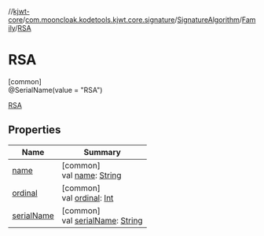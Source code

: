 //[kjwt-core](../../../../../index.md)/[com.mooncloak.kodetools.kjwt.core.signature](../../../index.md)/[SignatureAlgorithm](../../index.md)/[Family](../index.md)/[RSA](index.md)

# RSA

[common]\
@SerialName(value = &quot;RSA&quot;)

[RSA](index.md)

## Properties

| Name | Summary |
|---|---|
| [name](../../-p-s512/index.md#-372974862%2FProperties%2F1883947000) | [common]<br>val [name](../../-p-s512/index.md#-372974862%2FProperties%2F1883947000): [String](https://kotlinlang.org/api/latest/jvm/stdlib/kotlin/-string/index.html) |
| [ordinal](../../-p-s512/index.md#-739389684%2FProperties%2F1883947000) | [common]<br>val [ordinal](../../-p-s512/index.md#-739389684%2FProperties%2F1883947000): [Int](https://kotlinlang.org/api/latest/jvm/stdlib/kotlin/-int/index.html) |
| [serialName](../serial-name.md) | [common]<br>val [serialName](../serial-name.md): [String](https://kotlinlang.org/api/latest/jvm/stdlib/kotlin/-string/index.html) |
